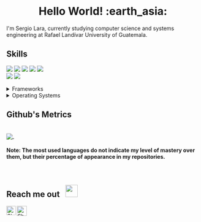 <h1 align= "center"><b>Hello World! :earth_asia:</b></h1>
I'm Sergio Lara, currently studying computer science and systems engineering at Rafael Landívar University of Guatemala.<br/>

## Skills
<img src="https://img.shields.io/badge/-C%23-blueviolet" /> <img src="https://img.shields.io/badge/-C%2B%2B-blue" /> <img src="https://img.shields.io/badge/-Java-orange" /> <img src="https://img.shields.io/badge/-Assembly-lightgrey" /> <img src="https://img.shields.io/badge/-Python-yellow" />
</br>
<img src="https://img.shields.io/badge/-PostgreSQL-%20%23336791" /> <img src="https://img.shields.io/badge/-MSSQL-blue" />
<details>
	<summary>Frameworks</summary>
	<ul>
		<li>.NET</li>
		<li>ASP.NET<li>
	</ul>
</details>
<details>
	<summary>Operating Systems</summary>
	<ul>
		<li>Windows Server</li>
		<li>SUSE Linux Enterprise Server (SLES)</li>
	</ul>
</details>

## Github's Metrics
<br>
<a href="https://github.com/srgiola/github-readme-stats">
  <img align="center" src="https://github-readme-stats.vercel.app/api/top-langs/?username=srgiola&layout=compact&theme=default" />
</a> &nbsp;&nbsp;&nbsp;&nbsp;&nbsp;&nbsp;&nbsp;&nbsp;&nbsp;&nbsp;&nbsp;&nbsp;
<h4>Note: The most used languages do not indicate my level of mastery over them, but their percentage of appearance in my repositories. </h4>
<br>

## Reach me out &nbsp; <img src="https://github.com/TheDudeThatCode/TheDudeThatCode/blob/master/Assets/Handshake.gif" height="32px">
<a href="https://www.linkedin.com/in/sergiola/">
    <img align="left" alt="Shubhamdeep Jha | Linkedin" width="24px" src="https://github.com/TheDudeThatCode/TheDudeThatCode/blob/master/Assets/Linkedin.svg" />
  </a>
  <a href="mailto:srgiolarav@gmail.com">
    <img align="left" alt="Shubhamdeep Jha | Gmail" width="26px" src="https://github.com/TheDudeThatCode/TheDudeThatCode/blob/master/Assets/Gmail.svg" />
  </a>
